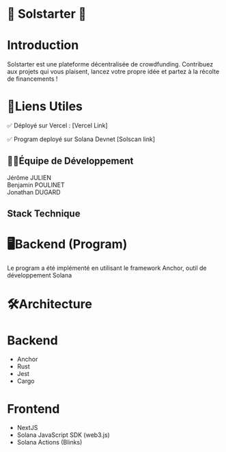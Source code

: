 
# 🚀 Solstarter 🚀

  

# Introduction

  

Solstarter est une plateforme décentralisée de crowdfunding.
Contribuez aux projets qui vous plaisent, lancez votre propre idée et partez à la récolte de financements !
  

# 🔗Liens Utiles

✅ Déployé sur Vercel : [Vercel Link]

✅ Program deployé sur Solana Devnet [Solscan link]
  

## 👨‍💻Équipe de Développement
 

Jérôme JULIEN  
Benjamin POULINET  
Jonathan DUGARD  

## Stack Technique

# 🖥️Backend (Program)

Le program a été implémenté en utilisant le framework Anchor, outil de développement Solana

# 🛠️Architecture 

# Backend
- Anchor
- Rust
- Jest
- Cargo

# Frontend
- NextJS
- Solana JavaScript SDK (web3.js)
- Solana Actions (Blinks)
